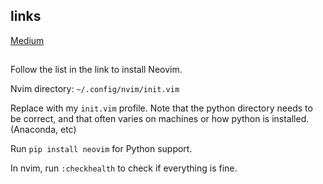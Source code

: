 ## links

[Medium](https://medium.com/@hanspinckaers/setting-up-vim-as-an-ide-for-python-773722142d1d)

## 
Follow the list in the link to install Neovim.

Nvim directory:
`~/.config/nvim/init.vim`

Replace with my `init.vim` profile. Note that the python directory needs to be correct, and that often varies on machines or how python is installed.(Anaconda, etc)

Run `pip install neovim` for Python support.

In nvim, run `:checkhealth` to check if everything is fine.
